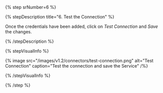 {% step srNumber=6 %}

{% stepDescription title="6. Test the Connection" %}

Once the credentials have been added, click on _Test Connection_ and _Save_ the changes.

{% /stepDescription %}

{% stepVisualInfo %}

{% image
  src="/images/v1.2/connectors/test-connection.png"
  alt="Test Connection"
  caption="Test the connection and save the Service" /%}

{% /stepVisualInfo %}

{% /step %}
